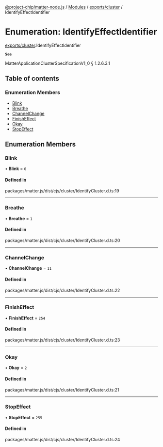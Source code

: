 [@project-chip/matter-node.js](../README.md) / [Modules](../modules.md) / [exports/cluster](../modules/exports_cluster.md) / IdentifyEffectIdentifier

# Enumeration: IdentifyEffectIdentifier

[exports/cluster](../modules/exports_cluster.md).IdentifyEffectIdentifier

**`See`**

MatterApplicationClusterSpecificationV1_0 § 1.2.6.3.1

## Table of contents

### Enumeration Members

- [Blink](exports_cluster.IdentifyEffectIdentifier.md#blink)
- [Breathe](exports_cluster.IdentifyEffectIdentifier.md#breathe)
- [ChannelChange](exports_cluster.IdentifyEffectIdentifier.md#channelchange)
- [FinishEffect](exports_cluster.IdentifyEffectIdentifier.md#finisheffect)
- [Okay](exports_cluster.IdentifyEffectIdentifier.md#okay)
- [StopEffect](exports_cluster.IdentifyEffectIdentifier.md#stopeffect)

## Enumeration Members

### Blink

• **Blink** = ``0``

#### Defined in

packages/matter.js/dist/cjs/cluster/IdentifyCluster.d.ts:19

___

### Breathe

• **Breathe** = ``1``

#### Defined in

packages/matter.js/dist/cjs/cluster/IdentifyCluster.d.ts:20

___

### ChannelChange

• **ChannelChange** = ``11``

#### Defined in

packages/matter.js/dist/cjs/cluster/IdentifyCluster.d.ts:22

___

### FinishEffect

• **FinishEffect** = ``254``

#### Defined in

packages/matter.js/dist/cjs/cluster/IdentifyCluster.d.ts:23

___

### Okay

• **Okay** = ``2``

#### Defined in

packages/matter.js/dist/cjs/cluster/IdentifyCluster.d.ts:21

___

### StopEffect

• **StopEffect** = ``255``

#### Defined in

packages/matter.js/dist/cjs/cluster/IdentifyCluster.d.ts:24

